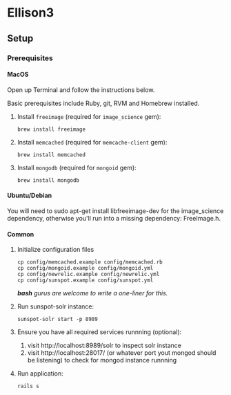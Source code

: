 # Ellison3

## Setup
### Prerequisites
#### MacOS

Open up Terminal and follow the instructions below.

Basic prerequisites include Ruby, git, RVM and Homebrew installed.

1. Install `freeimage` (required for `image_science` gem):
    ```
    brew install freeimage
    ```

2. Install `memcached` (required for `memcache-client` gem):
    ```
    brew install memcached
    ```

3. Install `mongodb` (required for `mongoid` gem):
    ```
    brew install mongodb
    ```

#### Ubuntu/Debian

You will need to sudo apt-get install libfreeimage-dev for the image_science dependency,
otherwise you'll run into a missing dependency: FreeImage.h.

#### Common

1. Initialize configuration files

    ```
    cp config/memcached.example config/memcached.rb
    cp config/mongoid.example config/mongoid.yml
    cp config/newrelic.example config/newrelic.yml
    cp config/sunspot.example config/sunspot.yml
    ```

    _**bash** gurus are welcome to write a one-liner for this._

2. Run sunspot-solr instance:

    ```
    sunspot-solr start -p 8989
    ```

3. Ensure you have all required services runnning (optional):

    1. visit http://localhost:8989/solr to inspect solr instance
    2. visit http://localhost:28017/ (or whatever port yout mongod should be listening) to check for mongod instance runnning

4. Run application:

    ```
    rails s
    ```
